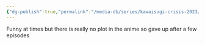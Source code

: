 ```yaml
---
{"dg-publish":true,"permalink":"/media-db/series/kawaisugi-crisis-2023/","title":"Kawaisugi Crisis","tags":["mediaDB/tv/series"],"noteIcon":"1"}
---
```


Funny at times but there is really no plot in the anime so gave up after a few episodes